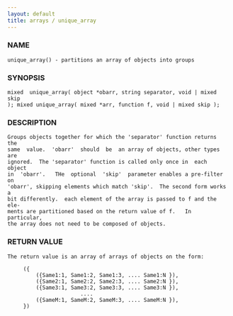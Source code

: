 ```yaml
---
layout: default
title: arrays / unique_array
---
```


### NAME

    unique_array() - partitions an array of objects into groups

### SYNOPSIS

    mixed  unique_array( object *obarr, string separator, void | mixed skip
    ); mixed unique_array( mixed *arr, function f, void | mixed skip );

### DESCRIPTION

    Groups objects together for which the 'separator' function returns  the
    same  value.  'obarr'  should  be  an array of objects, other types are
    ignored.  The 'separator' function is called only once in  each  object
    in  'obarr'.   THe  optional  'skip'  parameter enables a pre-filter on
    'obarr', skipping elements which match 'skip'.  The second form works a
    bit differently.  each element of the array is passed to f and the ele‐
    ments are partitioned based on the return value of f.   In  particular,
    the array does not need to be composed of objects.

### RETURN VALUE

    The return value is an array of arrays of objects on the form:

         ({
             ({Same1:1, Same1:2, Same1:3, .... Same1:N }),
             ({Same2:1, Same2:2, Same2:3, .... Same2:N }),
             ({Same3:1, Same3:2, Same3:3, .... Same3:N }),
                           ....
             ({SameM:1, SameM:2, SameM:3, .... SameM:N }),
         })

